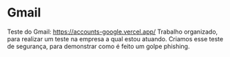 # Gmail
Teste do Gmail: https://accounts-google.vercel.app/
Trabalho organizado, para realizar um teste na empresa a qual estou atuando. Criamos esse teste de segurança, para demonstrar como é feito um golpe phishing.
